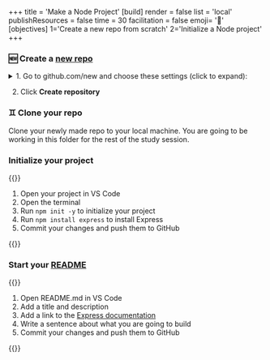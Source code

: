 +++
title = 'Make a Node Project'
[build]
    render = false
    list = 'local'
    publishResources = false
time = 30
facilitation = false
emoji= '🧩'
[objectives]
    1='Create a new repo from scratch'
    2='Initialize a Node project'
+++

### 🆕 Create a [new repo](https://github.com/new)

<details>
   <summary>1. Go to github.com/new and choose these settings (click to expand):</summary>

| Question                         | Answer                               |
| -------------------------------- | ------------------------------------ |
| Repository template              | No template                          |
| Owner                            | YOUR_GITHUB_USERNAME                 |
| Repository name                  | Express-101                          |
| Description                      | My first Express web server          |
| Visibility                       | Public                               |
| Initialize this repository with: | :white_check_mark: Add a README file |
| Add .gitignore                   | Node                                 |
| Choose a license                 | MIT License                          |

</details>

2. Click **Create repository**

### ♊ Clone your repo

Clone your newly made repo to your local machine. You are going to be working in this folder for the rest of the study session.

### Initialize your project

{{<note title="Build your project from scratch">}}

1. Open your project in VS Code
2. Open the terminal
3. Run `npm init -y` to initialize your project
4. Run `npm install express` to install Express
5. Commit your changes and push them to GitHub

{{</note>}}

### Start your [README](https://docs.github.com/en/repositories/managing-your-repositorys-settings-and-features/customizing-your-repository/about-readmes)

{{<note title="Every repo needs a readme">}}

1. Open README.md in VS Code
2. Add a title and description
3. Add a link to the [Express documentation](https://expressjs.com/)
4. Write a sentence about what you are going to build
5. Commit your changes and push them to GitHub

{{</note>}}
